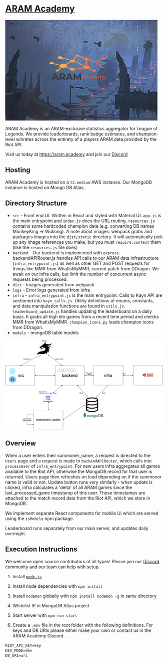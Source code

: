 # [ARAM Academy](https://aram.academy)

![image](src/images/preview.png)

ARAM Academy is an ARAM-exclusive statistics aggregator for League of Legends. We provide leaderboards, rank badge estimates, and champion-level winrates across the entirety of a players ARAM data provided by the Riot API.

Visit us today at https://aram.academy and join our [Discord](https://discord.gg/MydvqhqWmM)

## Hosting
ARAM Academy is hosted on a `t2.medium` AWS instance. Our MongoDB instance is hosted on Mongo DB Atlas. 

## Directory Structure
- `src` - Front end UI. Written in React and styled with Material UI. `app.js` is the main entrypoint and `index.js` does the URL routing. `resources.js` contains some hardcoded champion data (e.g. converting DB names MonkeyKing => Wukong). A note about images: webpack grabs and packages images into the `dist/static` directory. It will automatically pick up any image references you make, but you must `require.context` them (like the `resources.js` file does)
- `backend` - Our backend is implemented with `express`. backendAPIRouter.js handles API calls to our ARAM data infrastructure (`infra_entrypoint.js`) as well as other GET and POST requests for things like MMR from WhatIsMyMMR, current patch from DDragon. We await on our infra calls, but limit the number of concurrent async requests being processed.
- `dist` - Images generated from webpack
- `logs` - Error logs generated from infra
- `infra` - `infra_entrypoint.js` is the main entrypoint. Calls to Kayn API are sectioned into `kayn_calls.js`. Utility definitions of enums, constants, and data manipulation functions are found in `utils.js`. `leaderboard_update.js` handles updating the leaderboard on a daily basis. It grabs all high elo games from a recent time period and checks MMR from WhatIsMyMMR. `champion_icons.py` loads champion icons from DDragon.
- `models` - mongoDB table models

![image](src/images/aramacademysys.png)
## Overview

When a user enters their summoner_name, a request is directed to the `Users` page and a request is made to `backendAPIRouter`, which calls into  `processUser` of  `infra_entrypoint`. For new users infra aggregates all games available to the Riot API, otherwise the MongoDB record for that user is returned. Users page then refreshes on load depending on if the summoner name is valid or not. Update button runs very similarly - when update is clicked, infra calculates a 'delta' of all ARAM games since the last_processed_game timestamp of this user. These timestamps are attached to the match record data from the Riot API, which we store in MongoDB.

We implement separate React components for mobile UI which are served using the `isMobile` npm package.

Leaderboard runs separately from our main server, and updates daily overnight.


## Execution Instructions
We welcome open source contributors of all types! Please join our [Discord](https://discord.gg/MydvqhqWmM) community and our team can help with setup.
1. Install [`node.js`](https://nodejs.org/en/download/)

2. Install node dependencies with `npm install`
3. Install `nodemon` globally with `npm install nodemon -g` in same directory
4. Whitelist IP in MongoDB Atlas project
5. Start server with `npm run start`
6. Create a `.env` file in the root folder with the following definitions. For keys and DB URIs please either make your own or contact us in the ARAM Academy Discord.

```
RIOT_API_KEY=key
DEV_MODE=dev
DB_URI=uri
```
